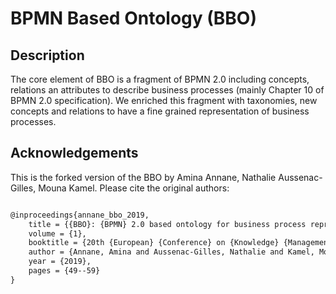# BPMN Based Ontology (BBO)



## Description

The core element of BBO is a fragment of BPMN 2.0 including concepts, relations an attributes to describe business processes (mainly Chapter 10 of BPMN 2.0 specification). We enriched this fragment with taxonomies, new concepts and relations to have a fine grained representation of business processes.

## Acknowledgements
This is the forked version of the BBO by Amina Annane, Nathalie Aussenac-Gilles, Mouna Kamel. Please cite the original authors:

```latex

@inproceedings{annane_bbo_2019,
	title = {{BBO}: {BPMN} 2.0 based ontology for business process representation},
	volume = {1},
	booktitle = {20th {European} {Conference} on {Knowledge} {Management} ({ECKM} 2019)},
	author = {Annane, Amina and Aussenac-Gilles, Nathalie and Kamel, Mouna},
	year = {2019},
	pages = {49--59}
}

```


